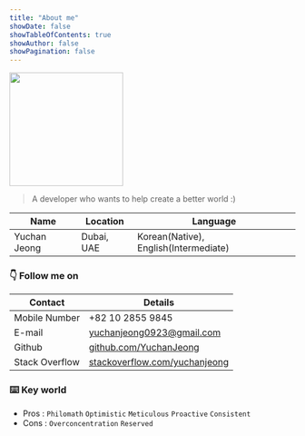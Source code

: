 ```yaml
---
title: "About me"
showDate: false
showTableOfContents: true
showAuthor: false
showPagination: false
---
```


<img src="https://user-images.githubusercontent.com/84524514/167863098-414650df-4075-4b94-b5be-f37bef90e4d5.png" width="200"/>

> A developer who wants to help create a better world :)

| Name         | Location   | Language                              |
| ------------ | ---------- | ------------------------------------- |
| Yuchan Jeong | Dubai, UAE | Korean(Native), English(Intermediate) |

### 👇 Follow me on

| Contact        | Details                                                                               |
| -------------- | ------------------------------------------------------------------------------------- |
| Mobile Number  | +82 10 2855 9845                                                                      |
| E-mail         | [yuchanjeong0923@gmail.com](mailto:yuchanjeong0923@gmail.com)                         |
| Github         | [github.com/YuchanJeong](https://github.com/YuchanJeong)                              |
| Stack Overflow | [stackoverflow.com/yuchanjeong](https://stackoverflow.com/users/16967930/yuchanjeong) |

### ⌨️ Key world

- Pros : `Philomath` `Optimistic` `Meticulous` `Proactive` `Consistent`
- Cons : `Overconcentration` `Reserved`

